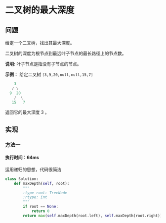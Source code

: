 # 二叉树的最大深度

## 问题

给定一个二叉树，找出其最大深度。

二叉树的深度为根节点到最远叶子节点的最长路径上的节点数。

**说明:** 叶子节点是指没有子节点的节点。

**示例：** 给定二叉树 `[3,9,20,null,null,15,7]`

```python
 	3
   / \
  9  20
    /  \
   15   7
```

返回它的最大深度 3 。



## 实现

### 方法一

#### 执行时间：64ms

运用递归的思想，代码很简洁

```python
class Solution:
    def maxDepth(self, root):
        """
        :type root: TreeNode
        :rtype: int
        """
        if root == None:
            return 0
        return max(self.maxDepth(root.left), self.maxDepth(root.right)) + 1
```

